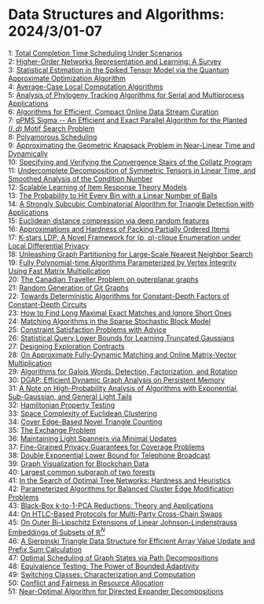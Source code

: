 # Data Structures and Algorithms: 2024/3/01-07  
1: [Total Completion Time Scheduling Under Scenarios](https://doi.org/10.48550/arXiv.2402.19259)  
2: [Higher-Order Networks Representation and Learning: A Survey](https://doi.org/10.48550/arXiv.2402.19414)  
3: [Statistical Estimation in the Spiked Tensor Model via the Quantum  Approximate Optimization Algorithm](https://doi.org/10.48550/arXiv.2402.19456)  
4: [Average-Case Local Computation Algorithms](https://doi.org/10.48550/arXiv.2403.00129)  
5: [Analysis of Phylogeny Tracking Algorithms for Serial and Multiprocess  Applications](https://doi.org/10.48550/arXiv.2403.00246)  
6: [Algorithms for Efficient, Compact Online Data Stream Curation](https://doi.org/10.48550/arXiv.2403.00266)  
7: [qPMS Sigma -- An Efficient and Exact Parallel Algorithm for the Planted  $(l, d)$ Motif Search Problem](https://doi.org/10.48550/arXiv.2403.00306)  
8: [Polyamorous Scheduling](https://doi.org/10.48550/arXiv.2403.00465)  
9: [Approximating the Geometric Knapsack Problem in Near-Linear Time and  Dynamically](https://doi.org/10.48550/arXiv.2403.00536)  
10: [Specifying and Verifying the Convergence Stairs of the Collatz Program](https://doi.org/10.48550/arXiv.2403.04777)  
11: [Undercomplete Decomposition of Symmetric Tensors in Linear Time, and  Smoothed Analysis of the Condition Number](https://doi.org/10.48550/arXiv.2403.00643)  
12: [Scalable Learning of Item Response Theory Models](https://doi.org/10.48550/arXiv.2403.00680)  
13: [The Probability to Hit Every Bin with a Linear Number of Balls](https://doi.org/10.48550/arXiv.2403.00736)  
14: [A Strongly Subcubic Combinatorial Algorithm for Triangle Detection with  Applications](https://doi.org/10.48550/arXiv.2403.01085)  
15: [Euclidean distance compression via deep random features](https://doi.org/10.48550/arXiv.2403.01327)  
16: [Approximations and Hardness of Packing Partially Ordered Items](https://doi.org/10.48550/arXiv.2403.01568)  
17: [K-stars LDP: A Novel Framework for (p, q)-clique Enumeration under Local  Differential Privacy](https://doi.org/10.48550/arXiv.2403.01788)  
18: [Unleashing Graph Partitioning for Large-Scale Nearest Neighbor Search](https://doi.org/10.48550/arXiv.2403.01797)  
19: [Fully Polynomial-time Algorithms Parameterized by Vertex Integrity Using  Fast Matrix Multiplication](https://doi.org/10.48550/arXiv.2403.01839)  
20: [The Canadian Traveller Problem on outerplanar graphs](https://doi.org/10.48550/arXiv.2403.01872)  
21: [Random Generation of Git Graphs](https://doi.org/10.48550/arXiv.2403.01902)  
22: [Towards Deterministic Algorithms for Constant-Depth Factors of  Constant-Depth Circuits](https://doi.org/10.48550/arXiv.2403.01965)  
23: [How to Find Long Maximal Exact Matches and Ignore Short Ones](https://doi.org/10.48550/arXiv.2403.02008)  
24: [Matching Algorithms in the Sparse Stochastic Block Model](https://doi.org/10.48550/arXiv.2403.02140)  
25: [Constraint Satisfaction Problems with Advice](https://doi.org/10.48550/arXiv.2403.02212)  
26: [Statistical Query Lower Bounds for Learning Truncated Gaussians](https://doi.org/10.48550/arXiv.2403.02300)  
27: [Designing Exploration Contracts](https://doi.org/10.48550/arXiv.2403.02317)  
28: [On Approximate Fully-Dynamic Matching and Online Matrix-Vector  Multiplication](https://doi.org/10.48550/arXiv.2403.02582)  
29: [Algorithms for Galois Words: Detection, Factorization, and Rotation](https://doi.org/10.48550/arXiv.2403.02636)  
30: [DGAP: Efficient Dynamic Graph Analysis on Persistent Memory](https://doi.org/10.48550/arXiv.2403.02665)  
31: [A Note on High-Probability Analysis of Algorithms with Exponential,  Sub-Gaussian, and General Light Tails](https://doi.org/10.48550/arXiv.2403.02873)  
32: [Hamiltonian Property Testing](https://doi.org/10.48550/arXiv.2403.02968)  
33: [Space Complexity of Euclidean Clustering](https://doi.org/10.48550/arXiv.2403.02971)  
34: [Cover Edge-Based Novel Triangle Counting](https://doi.org/10.48550/arXiv.2403.02997)  
35: [The Exchange Problem](https://doi.org/10.48550/arXiv.2403.03046)  
36: [Maintaining Light Spanners via Minimal Updates](https://doi.org/10.48550/arXiv.2403.03290)  
37: [Fine-Grained Privacy Guarantees for Coverage Problems](https://doi.org/10.48550/arXiv.2403.03337)  
38: [Double Exponential Lower Bound for Telephone Broadcast](https://doi.org/10.48550/arXiv.2403.03501)  
39: [Graph Visualization for Blockchain Data](https://doi.org/10.48550/arXiv.2403.03504)  
40: [Largest common subgraph of two forests](https://doi.org/10.48550/arXiv.2403.03696)  
41: [In the Search of Optimal Tree Networks: Hardness and Heuristics](https://doi.org/10.48550/arXiv.2403.03724)  
42: [Parameterized Algorithms for Balanced Cluster Edge Modification Problems](https://doi.org/10.48550/arXiv.2403.03830)  
43: [Black-Box $k$-to-$1$-PCA Reductions: Theory and Applications](https://doi.org/10.48550/arXiv.2403.03905)  
44: [On HTLC-Based Protocols for Multi-Party Cross-Chain Swaps](https://doi.org/10.48550/arXiv.2403.03906)  
45: [On Outer Bi-Lipschitz Extensions of Linear Johnson-Lindenstrauss  Embeddings of Subsets of $\mathbb{R}^N$](https://doi.org/10.48550/arXiv.2403.03969)  
46: [A Sierpinski Triangle Data Structure for Efficient Array Value Update  and Prefix Sum Calculation](https://doi.org/10.48550/arXiv.2403.03990)  
47: [Optimal Scheduling of Graph States via Path Decompositions](https://doi.org/10.48550/arXiv.2403.04126)  
48: [Equivalence Testing: The Power of Bounded Adaptivity](https://doi.org/10.48550/arXiv.2403.04230)  
49: [Switching Classes: Characterization and Computation](https://doi.org/10.48550/arXiv.2403.04263)  
50: [Conflict and Fairness in Resource Allocation](https://doi.org/10.48550/arXiv.2403.04265)  
51: [Near-Optimal Algorithm for Directed Expander Decompositions](https://doi.org/10.48550/arXiv.2403.04542)  